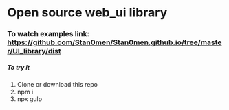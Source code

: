 # Open source web_ui library

### To watch examples link: https://github.com/Stan0men/Stan0men.github.io/tree/master/UI_library/dist
##### To try it
1.  Clone or download this repo
2.  npm i
3.  npx gulp


